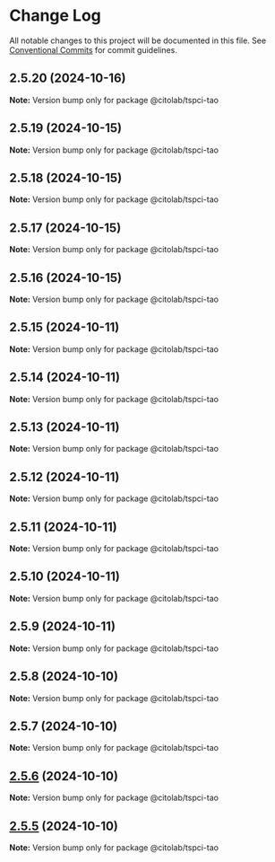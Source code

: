 # Change Log

All notable changes to this project will be documented in this file.
See [Conventional Commits](https://conventionalcommits.org) for commit guidelines.

## 2.5.20 (2024-10-16)

**Note:** Version bump only for package @citolab/tspci-tao





## 2.5.19 (2024-10-15)

**Note:** Version bump only for package @citolab/tspci-tao





## 2.5.18 (2024-10-15)

**Note:** Version bump only for package @citolab/tspci-tao





## 2.5.17 (2024-10-15)

**Note:** Version bump only for package @citolab/tspci-tao





## 2.5.16 (2024-10-15)

**Note:** Version bump only for package @citolab/tspci-tao





## 2.5.15 (2024-10-11)

**Note:** Version bump only for package @citolab/tspci-tao





## 2.5.14 (2024-10-11)

**Note:** Version bump only for package @citolab/tspci-tao





## 2.5.13 (2024-10-11)

**Note:** Version bump only for package @citolab/tspci-tao





## 2.5.12 (2024-10-11)

**Note:** Version bump only for package @citolab/tspci-tao





## 2.5.11 (2024-10-11)

**Note:** Version bump only for package @citolab/tspci-tao





## 2.5.10 (2024-10-11)

**Note:** Version bump only for package @citolab/tspci-tao





## 2.5.9 (2024-10-11)

**Note:** Version bump only for package @citolab/tspci-tao





## 2.5.8 (2024-10-10)

**Note:** Version bump only for package @citolab/tspci-tao





## 2.5.7 (2024-10-10)

**Note:** Version bump only for package @citolab/tspci-tao





## [2.5.6](https://github.com/Citolab/tspci/compare/v2.5.5...v2.5.6) (2024-10-10)

**Note:** Version bump only for package @citolab/tspci-tao





## [2.5.5](https://github.com/Citolab/tspci/compare/v2.5.4...v2.5.5) (2024-10-10)

**Note:** Version bump only for package @citolab/tspci-tao
